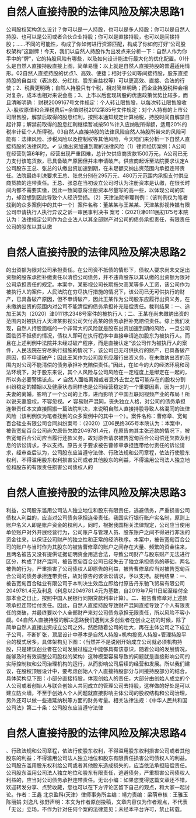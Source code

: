 # 自然人直接持股的法律风险及解决思路1

公司股权架构怎么设计？你可以是一人持股，也可以是多人持股；你可以是自然人持股、也可以是公司或者合伙企业持股；你可以是直接持股，也可以是间接持股；……不同的可能性，构成了你如何进行资源匹配，构成了你如何打好“公司股权架构”这副牌！今天，我们以自然人持股作为出发点来分析一下：自然人作为你手中的“牌”，它的持股风险有哪些，以及如何设计能进行最大化的优化配置。01什么是自然人直接持股直接上图，简单易懂：以上就是自然人直接持股的普遍适用情形。02自然人直接持股的优点1、高效、便捷；相对于公司等间接持股，股东直接持股的自益权（表决权、分红权、股东自益权等）可以更高效、直接、合法的行使；2、税费更明确；自然人持股只有个税，相对简单明确；而企业持股税种会相对复杂，成本也相对来说会高；3、上市以后套现转股的优惠政策优势比较多，而且清晰明确： 财税2009167号文件规定：个人转让限售股，以每次转让限售股收入-股权原值和合理税费后=余值财税2012第85号文件规定：对个人持有的上市公司限售股，解禁后取得的股息红利，按照本通知规定计算纳税，持股时间自解禁日起计算；解禁前取得的股息红利继续暂减按50%计入应纳税所得额，适用20%的税率计征个人所得税。03自然人直接持股的法律风险自然人持股所带来的风险可能有：法律风险、涉税风险以及控制权等其他风险，今天咱们来分析一下自然人直接持股的法律风险。✔ 认缴出资加速到期的法律风险（1）律师经历案例：A公司在经营到第6年时，经营出现严重困难，总计欠供应商货款1500万元，A公司已无力支付该笔货款，已具备破产原因但并未申请破产。供应商起诉至法院要求认定A公司股东王总、张总的认缴出资加速到期，在未足额交纳出资范围内承担连带责任。法院最终判决要求王总、张总分别在295万元、480万元范围内承担支付供应商货款的连带责任。王总、张总在当初设立公司时认为注册资本是认缴，在很长时间内都不需要实缴，因此一致同意将注册资本尽量写的高一些，以体现公司的实力，却没想到因此导致个人经济受损。（2）天津法院审理判例：（该判例仅为笔者找到的众多案例中的其中一个）案件名称：董某某与王某某、天津某影视传媒有限公司申请执行人执行异议之诉一审民事判决书  案号：(2021)津0111民初175号本院认为：法律规定公司作为企业法人以其全部财产对公司的债务承担责任，有限责任公司的股东以其认缴

# 自然人直接持股的法律风险及解决思路2

的出资额为限对公司承担责任。在公司资不抵债的情形下，债权人要求尚未交足出资额的股东承担补缴责任以清偿公司债务，并不违背股东以其认缴的出资额为限对公司承担责任的规定。本案中，某影视公司长期拖欠高某等多人工资，该公司作为被执行人的案件，人民法院在穷尽执行措施的情况下，该公司已无可供执行的财产，已具备破产原因，但不申请破产，因此王某作为公司股东应履行出资义务，在未缴纳出资的范围内对公司不能清偿的债务承担补充赔偿责任。裁判结果：一、追加王某为（2020）津0111执2348号案件的被执行人；二、王某在尚未缴纳出资的范围内对被执行人天津某影视公司欠付高某的债务承担补充赔偿责任。综上我们发现，自然人持股面临的一个非常大的风险就是股东出资加速到期的风险，一旦公司面临资不抵债的情况，债权人即可在执行程序中直接申请追加股东为被执行人。而且在上述判例中法院并未经过破产程序，而是直接认定“该公司作为被执行人的案件，人民法院在穷尽执行措施的情况下，该公司已无可供执行的财产，已具备破产原因，但不申请破产；因此王某作为公司股东应履行出资义务，在未缴纳出资的范围内对公司不能清偿的债务承担补充赔偿责任。”因此，在如今的大的经济环境和司法环境下，对于股东来说，其个人风险与公司风险在一定程度上是绑定在一起的，所以务必要警惕该点。✔ 自然人面临离婚或者意外去世之后可能存在的股权分割纠纷稳定的婚姻以及健康状态同样也是公司经营稳定的一个重要因素，因为一对儿夫妻的离婚，影响了一个公司的上市，进而影响了中国互联网视频产业的布局！所以说夫妻股权，不容忽视。✔ 容易财产混同，丧失独立人格，对公司的债务承担连带责任本文直接照搬一篇法院判决，来说明自然人直接持股导致人格混同的法律风险（该判例仅为笔者找到的众多案例中的其中一个）。案件名称：曹修章、宽甸百合硅业有限公司合同纠纷案号：（2020）辽06民终365号本院认为：本案中，被告宽甸百合公司尚欠原告欠款2049781.4元，在原告向其主张还款的情况下，被告宽甸百合公司应当履行还款义务，故对原告请求被告宽甸百合公司偿还欠款及利息的诉讼请求，予以支持。原告关于要求被告曹修章承担连带给付责任的诉讼请求，经审查后认为，公司股东应当遵守法律、行政法规和公司章程，依法行使股东权利，不得滥用股东权利损害公司或者其他股东的利益，不得滥用公司法人独立地位和股东的有限责任损害公司债权人的

# 自然人直接持股的法律风险及解决思路3

利益，公司股东滥用公司法人独立地位和股东有限责任，逃避债务，严重损害公司债权人利益的，应当对公司债务承担连带责任。我国实行银行账户实名制，原则上账户名义人即是账户资金的权利人，同时，根据我国相关法律规定，公司应当使用单位账户对外开展经营行为，公司账户与管理人员、股东账户之间不得进行非法的资金往来，以保证公司财产的独立性和正常的经济秩序。本案中，被告宽甸百合公司的账户与当时作为其股东的被告曹修章的账户之间存在大量、频繁的资金往来，且两名被告又没有提供证据证明资金用途合法，导致公司财产与股东财产无法进行区分，构成了财产混同，被告宽甸百合公司已经失去了独立承担债务的基础，两名被告的行为，严重损害了公司债权人即原告的利益，被告曹修章应当对被告宽甸百合公司的债务承担连带责任，故对原告的该诉讼请求，予以支持。裁判结果：一、被告宽甸百合硅业有限公司于本判决生效后立即给付原告丹东驰飞贸易有限公司2049781.4元及利息（利息以2049781.4元为基数，自2019年7月11日起至给付全部本金之日止，按照中国人民银行同期贷款利率计算）。二、被告曹修章对上述款项承担连带给付责任。因此，自然人直接持股导致财产混同直接导致了个人有限责任的突破，并最终要以个人全部财产来对公司债务承担无限责任，所以风险不容小觑。04自然人直接持股的解决思路我们遇到太多创业者在创业之初的时候，除了简单自然人直接出资成立公司之外，然后随着公司的壮大，再在主体公司之下成立子公司，不断扩张，顶层设计中基本是自然人持股+机构投资人持股+管理持股平台的模式居多，具体架构见下图：（当然并不是说刚开始成立公司就必须机构持股，只是建议创业者在公司发展过程之中能够具有该意识，随着公司的发展情况，能够及时有效调整公司股权的架构）这种模型容易导致的问题就是直接影响公司的实际控制权和公司治理机构的运行，从而影响公司后续的经营和发展。所以我们建议，在股权顶层设计中，要考虑创始人个人直接持股部分与间接持股部分的结合。具体架构见下图：小部分直接持股，体现创始人的责任，大部分由创始人成立的个人公司或者创始人与联合创始人共同成立的管理公司去持股，这样做的好处是可以建立防火墙，不至于创始人个人问题就直接影响主体公司的股权结构和公司治理，另外还可以做一些递延纳税等方面的财务考量。相关法律法规：《中华人民共和国公司法》第二十条：公司股东应当遵守法律

# 自然人直接持股的法律风险及解决思路4

、行政法规和公司章程，依法行使股东权利，不得滥用股东权利损害公司或者其他股东的利益；不得滥用公司法人独立地位和股东有限责任损害公司债权人的利益。公司股东滥用股东权利给公司或者其他股东造成损失的，应当依法承担赔偿责任。公司股东滥用公司法人独立地位和股东有限责任，逃避债务，严重损害公司债权人利益的，应当对公司债务承担连带责任。无讼小编：如果您觉得这篇文章还不错，欢迎转发分享、点赞收藏，您也可以在下方评论区留下自己的观点，和大家一起讨论。作者：王鑫 北京盈科(天津）律师事务所主编：靖力责编：梁萌审核：王雅玉 陈丽娟 刘逸凡 张野声明：本文为作者原创投稿，文章内容仅为作者观点，不代表「无讼」立场，不作为针对任何个案的法律意见；未经本平台许可，禁止转载。

